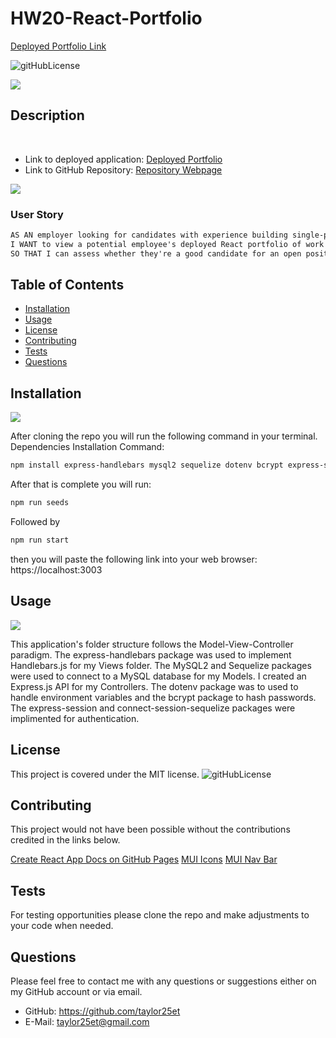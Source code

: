 # HW20-React-Portfolio
[Deployed Portfolio Link](https://radiant-basin-40892.herokuapp.com/)

![gitHubLicense](https://img.shields.io/badge/License-MIT-green.svg)

![](public/assets/images/home.png)
## Description
<br>

- Link to deployed application: [Deployed Portfolio](https://justanothertxteditor.herokuapp.com/)
- Link to GitHub Repository: [Repository Webpage](https://github.com/Taylor25et/HW20-React-Portfolio)

![](public/assets/images/posts.png)
### User Story
```md
AS AN employer looking for candidates with experience building single-page applications
I WANT to view a potential employee's deployed React portfolio of work samples
SO THAT I can assess whether they're a good candidate for an open position
```

## Table of Contents

- [Installation](#installation)
- [Usage](#usage)
- [License](#license)
- [Contributing](#contributing)
- [Tests](#tests)
- [Questions](#questions)

## Installation 
![](public/assets/images/login.png)

After cloning the repo you will run the following command in your terminal.
Dependencies Installation Command:
```md
npm install express-handlebars mysql2 sequelize dotenv bcrypt express-session connect-session-sequelize express
```
After that is complete you will run:
```md
npm run seeds
```
Followed by
```md
npm run start
```
then you will paste the following link into your web browser: https://localhost:3003

## Usage
![](public/assets/images/posts.png)

This application's folder structure follows the Model-View-Controller paradigm. The express-handlebars package was used to implement Handlebars.js for my Views folder. The MySQL2 and Sequelize packages were used to connect to a MySQL database for my Models. I created an Express.js API for my Controllers. The dotenv package was to used to handle environment variables and the bcrypt package to hash passwords. The express-session and connect-session-sequelize packages were implimented for authentication.


## License
This project is covered under the MIT license. 
![gitHubLicense](https://img.shields.io/badge/License-MIT-green.svg)

## Contributing
This project would not have been possible without the contributions credited in the links below.

[Create React App Docs on GitHub Pages](https://create-react-app.dev/docs/deployment/#github-pages)
[MUI Icons](https://mui.com/material-ui/material-icons/)
[MUI Nav Bar](https://mui.com/material-ui/react-app-bar/#app-bar-with-responsive-menu)
<!-- [MUI Image Slider](https://github.com/alielkhateeb/mui-image-slider) -->



## Tests
For testing opportunities please clone the repo and make adjustments to your code when needed.

## Questions
Please feel free to contact me with any questions or suggestions either on my GitHub account or via email.
* GitHub: https://github.com/taylor25et
* E-Mail: taylor25et@gmail.com

